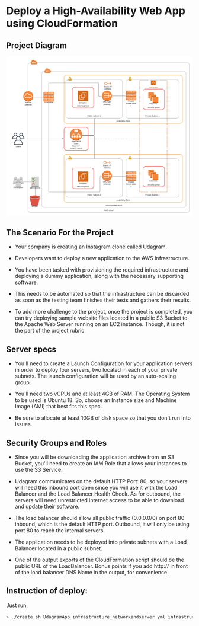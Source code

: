 # Deploy a High-Availability Web App using CloudFormation 

## Project Diagram 

![Project Diagram ](./AWS_Architecture.png)


## The Scenario For the Project 

- Your company is creating an Instagram clone called Udagram.

- Developers want to deploy a new application to the AWS infrastructure.

- You have been tasked with provisioning the required infrastructure and deploying a dummy application, along with the necessary supporting software.

- This needs to be automated so that the infrastructure can be discarded as soon as the testing team finishes their tests and gathers their results.

- To add more challenge to the project, once the project is completed, you can try deploying sample website files located in a public S3 Bucket to the Apache Web Server running on an EC2 instance. Though, it is not the part of the project rubric.

## Server specs
- You'll need to create a Launch Configuration for your application servers in order to deploy four servers, two located in each of your private subnets. The launch configuration will be   used by an auto-scaling group.
- You'll need two vCPUs and at least 4GB of RAM. The Operating System to be used is Ubuntu 18. So, choose an Instance size and Machine Image (AMI) that best fits this spec.

- Be sure to allocate at least 10GB of disk space so that you don't run into issues.

 ## Security Groups and Roles
- Since you will be downloading the application archive from an S3 Bucket, you'll need to create an IAM Role that allows your instances to use the S3 Service.

- Udagram communicates on the default HTTP Port: 80, so your servers will need this inbound port open since you will use it with the Load Balancer and the Load Balancer Health Check.     As for outbound, the servers will need unrestricted internet access to be able to download and update their software.

- The load balancer should allow all public traffic (0.0.0.0/0) on port 80 inbound, which is the default HTTP port. Outbound, it will only be using port 80 to reach the internal servers.

- The application needs to be deployed into private subnets with a Load Balancer located in a public subnet.

- One of the output exports of the CloudFormation script should be the public URL of the LoadBalancer. Bonus points if you add http:// in front of the load balancer DNS Name in the output, for convenience.
## Instruction of deploy:
Just run;
```sh
> ./create.sh UdagramApp infrastructure_networkandserver.yml infrastructure_networkandserver.json
```
